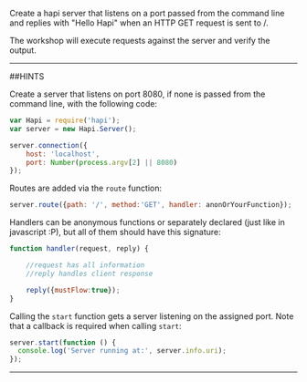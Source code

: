 Create a hapi server that listens on a port passed from the command line and
replies with "Hello Hapi" when an HTTP GET request is sent to /.

The workshop will execute requests against the server and verify the output.

-----------------------------------------------------------------
##HINTS

Create a server that listens on port 8080, if none is passed from the command
line,  with the following code:

```js
var Hapi = require('hapi');
var server = new Hapi.Server();

server.connection({
    host: 'localhost',
    port: Number(process.argv[2] || 8080)
});
```

Routes are added via the `route` function:

```js
server.route({path: '/', method:'GET', handler: anonOrYourFunction});
```

Handlers can be anonymous functions or separately declared (just like in javascript :P), but all of them should have this signature:

```js
function handler(request, reply) {

    //request has all information
    //reply handles client response

    reply({mustFlow:true});
}
```

Calling the `start` function gets a server listening on the assigned port. Note
that a callback is required when calling `start`:

```js
server.start(function () {
  console.log('Server running at:', server.info.uri);
});
```
-----------------------------------------------------------------
